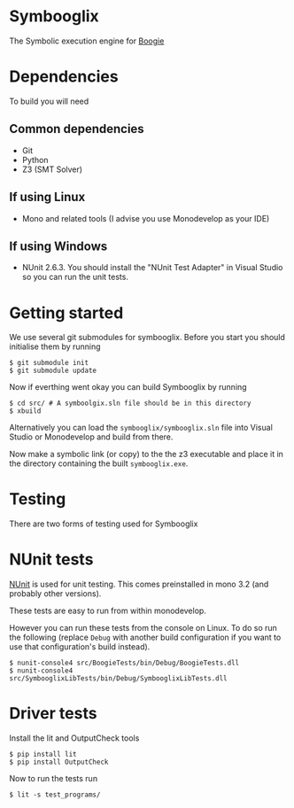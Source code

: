 <!-- vim: set textwidth=120: -->
Symbooglix
==========

The Symbolic execution engine for [Boogie](http://research.microsoft.com/en-us/projects/boogie/)

Dependencies
============

To build you will need

Common dependencies
-------------------

- Git
- Python
- Z3 (SMT Solver)

If using Linux
--------------

- Mono and related tools (I advise you use Monodevelop as your IDE)

If using Windows
----------------

- NUnit 2.6.3. You should install the "NUnit Test Adapter" in Visual Studio so you can run the unit tests.

Getting started
===============

We use several git submodules for symbooglix. Before you start you should initialise them by running

```
$ git submodule init
$ git submodule update
```
Now if everthing went okay you can build Symbooglix by running

```
$ cd src/ # A symboolgix.sln file should be in this directory
$ xbuild
```

Alternatively you can load the ``symbooglix/symbooglix.sln`` file into Visual
Studio or Monodevelop and build from there.

Now make a symbolic link (or copy) to the the z3 executable and place it in the directory
containing the built ``symbooglix.exe``.

Testing
=======

There are two forms of testing used for Symbooglix

NUnit tests
===========

[NUnit](https://github.com/nunit) is used for unit testing. This comes preinstalled
in mono 3.2 (and probably other versions).

These tests are easy to run from within monodevelop.

However you can run these tests from the console on Linux. To do so run
the following (replace ``Debug`` with another build configuration if you
want to use that configuration's build instead).

```
$ nunit-console4 src/BoogieTests/bin/Debug/BoogieTests.dll
$ nunit-console4 src/SymbooglixLibTests/bin/Debug/SymbooglixLibTests.dll
```

Driver tests
============

Install the lit and OutputCheck tools

```
$ pip install lit
$ pip install OutputCheck
```

Now to run the tests run

```
$ lit -s test_programs/
```
